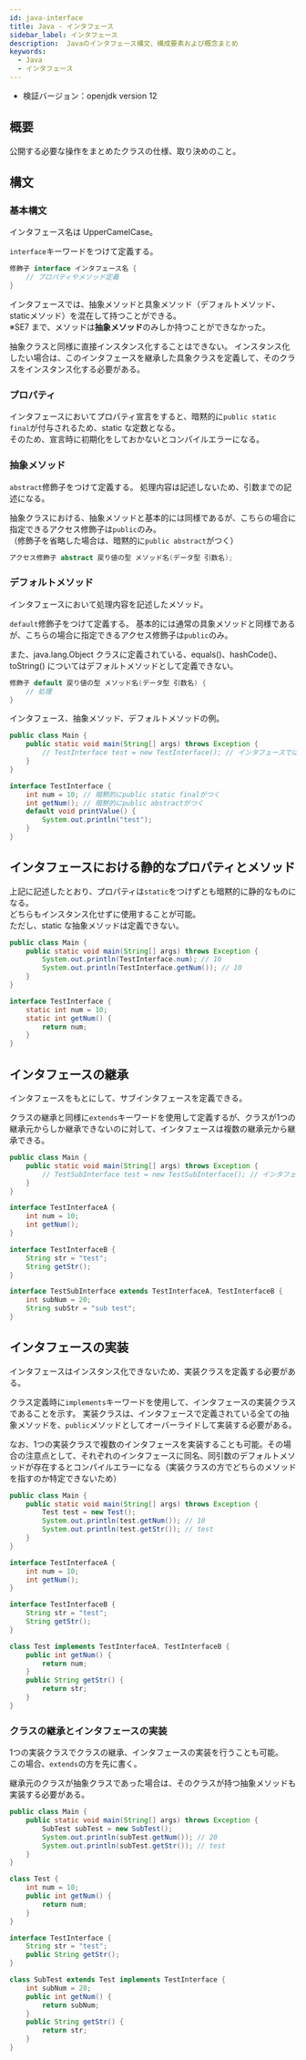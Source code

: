 ```yaml
---
id: java-interface
title: Java - インタフェース
sidebar_label: インタフェース
description:  Javaのインタフェース構文、構成要素および概念まとめ
keywords:
  - Java
  - インタフェース
---
```


- 検証バージョン：openjdk version 12

## 概要
公開する必要な操作をまとめたクラスの仕様、取り決めのこと。

## 構文
### 基本構文
インタフェース名は UpperCamelCase。

`interface`キーワードをつけて定義する。
```java
修飾子 interface インタフェース名 {
    // プロパティやメソッド定義
}
```

インタフェースでは、抽象メソッドと具象メソッド（デフォルトメソッド、staticメソッド）を混在して持つことができる。  
※SE7 まで、メソッドは**抽象メソッド**のみしか持つことができなかった。

抽象クラスと同様に直接インスタンス化することはできない。
インスタンス化したい場合は、このインタフェースを継承した具象クラスを定義して、そのクラスをインスタンス化する必要がある。

### プロパティ
インタフェースにおいてプロパティ宣言をすると、暗黙的に`public static final`が付与されるため、static な定数となる。  
そのため、宣言時に初期化をしておかないとコンパイルエラーになる。

### 抽象メソッド
`abstract`修飾子をつけて定義する。
処理内容は記述しないため、引数までの記述になる。

抽象クラスにおける、抽象メソッドと基本的には同様であるが、こちらの場合に指定できるアクセス修飾子は`public`のみ。  
（修飾子を省略した場合は、暗黙的に`public abstract`がつく）
```java
アクセス修飾子 abstract 戻り値の型 メソッド名(データ型 引数名);
```

### デフォルトメソッド
インタフェースにおいて処理内容を記述したメソッド。

`default`修飾子をつけて定義する。
基本的には通常の具象メソッドと同様であるが、こちらの場合に指定できるアクセス修飾子は`public`のみ。

また、java.lang.Object クラスに定義されている、equals()、hashCode()、toString() についてはデフォルトメソッドとして定義できない。

```java
修飾子 default 戻り値の型 メソッド名(データ型 引数名) {
    // 処理
}
```

インタフェース、抽象メソッド、デフォルトメソッドの例。
```java
public class Main {
    public static void main(String[] args) throws Exception {
        // TestInterface test = new TestInterface(); // インタフェースでは直接インスタンス化できない
    }
}

interface TestInterface {
    int num = 10; // 暗黙的にpublic static finalがつく
    int getNum(); // 暗黙的にpublic abstractがつく
    default void printValue() {
        System.out.println("test");
    }
}
```

## インタフェースにおける静的なプロパティとメソッド
上記に記述したとおり、プロパティは`static`をつけずとも暗黙的に静的なものになる。  
どちらもインスタンス化せずに使用することが可能。  
ただし、static な抽象メソッドは定義できない。

```java
public class Main {
    public static void main(String[] args) throws Exception {
        System.out.println(TestInterface.num); // 10
        System.out.println(TestInterface.getNum()); // 10
    }
}

interface TestInterface {
    static int num = 10;
    static int getNum() {
        return num;
    }
}
```

## インタフェースの継承
インタフェースをもとにして、サブインタフェースを定義できる。

クラスの継承と同様に`extends`キーワードを使用して定義するが、クラスが1つの継承元からしか継承できないのに対して、インタフェースは複数の継承元から継承できる。

```java
public class Main {
    public static void main(String[] args) throws Exception {
        // TestSubInterface test = new TestSubInterface(); // インタフェースでは直接インスタンス化できない
    }
}

interface TestInterfaceA {
    int num = 10;
    int getNum();
}

interface TestInterfaceB {
    String str = "test";
    String getStr();
}

interface TestSubInterface extends TestInterfaceA, TestInterfaceB {
    int subNum = 20;
    String subStr = "sub test";
}
```

## インタフェースの実装
インタフェースはインスタンス化できないため、実装クラスを定義する必要がある。

クラス定義時に`implements`キーワードを使用して、インタフェースの実装クラスであることを示す。
実装クラスは、インタフェースで定義されている全ての抽象メソッドを、`public`メソッドとしてオーバーライドして実装する必要がある。

なお、1つの実装クラスで複数のインタフェースを実装することも可能。その場合の注意点として、それぞれのインタフェースに同名、同引数のデフォルトメソッドが存在するとコンパイルエラーになる（実装クラスの方でどちらのメソッドを指すのか特定できないため）

```java
public class Main {
    public static void main(String[] args) throws Exception {
        Test test = new Test();
        System.out.println(test.getNum()); // 10
        System.out.println(test.getStr()); // test
    }
}

interface TestInterfaceA {
    int num = 10;
    int getNum();
}

interface TestInterfaceB {
    String str = "test";
    String getStr();
}

class Test implements TestInterfaceA, TestInterfaceB {
    public int getNum() {
        return num;
    }
    public String getStr() {
        return str;
    }
}
```

### クラスの継承とインタフェースの実装
1つの実装クラスでクラスの継承、インタフェースの実装を行うことも可能。  
この場合、`extends`の方を先に書く。

継承元のクラスが抽象クラスであった場合は、そのクラスが持つ抽象メソッドも実装する必要がある。

```java
public class Main {
    public static void main(String[] args) throws Exception {
        SubTest subTest = new SubTest();
        System.out.println(subTest.getNum()); // 20
        System.out.println(subTest.getStr()); // test
    }
}

class Test {
    int num = 10;
    public int getNum() {
        return num;
    }
}

interface TestInterface {
    String str = "test";
    public String getStr();
}

class SubTest extends Test implements TestInterface {
    int subNum = 20;
    public int getNum() {
        return subNum;
    }
    public String getStr() {
        return str;
    }
}
```